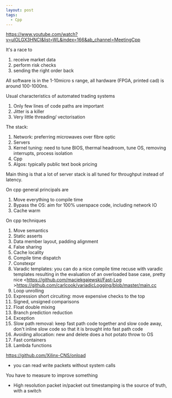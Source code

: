 ```yaml
---
layout: post
tags:
  - Cpp
---
```

<https://www.youtube.com/watch?v=ulOLGX3HNCI&list=WL&index=166&ab_channel=MeetingCpp>

It's a race to
1. receive market data
2. perform risk checks
3. sending the right order back

All software is in the 1-10micro s range, all hardware (FPGA, printed cad) is around 100-1000ns.

Usual characteristics of automated trading systems
1. Only few lines of code paths are important
2. Jitter is a killer
3. Very little threading/ vectorisation

The stack:
1. Network: preferring microwaves over fibre optic
2. Servers
3. Kernel tuning: need to tune BIOS, thermal headroom, tune OS, removing interrupts, process isolation
4. Cpp
5. Algos: typically public text book pricing

Main thing is that a lot of server stack is all tuned for throughput instead of latency.

On cpp general principals are
1. Move everything to compile time
2. Bypass the OS: aim for 100% userspace code, including network IO
3. Cache warm

On cpp techniques
1. Move semantics
2. Static asserts
3. Data member layout, padding alignment
4. False sharing
5. Cache locality
6. Compile time dispatch
7. Constexpr
8. Varadic templates: you can do a nice compile time recuse with varadic templates resulting in the evaluation of an overloaded base case, pretty nice <https://github.com/maciekgajewski/Fast-Log >https://github.com/carlcook/variadicLogging/blob/master/main.cc 
9. Loop unrolling
10. Expression short circuiting: move expensive checks to the top
11. Signed, unsigned comparisons
12. Float double mixing
13. Branch prediction reduction
14. Exception
15. Slow path removal: keep fast path code together and slow code away, don't inline slow code so that it is brought into fast path code
16. Avoiding allocation: new and delete does a hot potato throw to OS
17. Fast containers
18. Lambda functions

<https://github.com/Xilinx-CNS/onload>
- you can read write packets without system calls

You have to measure to improve something
- High resolution packet in/packet out timestamping is the source of truth, with a switch